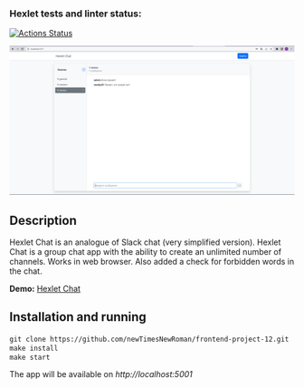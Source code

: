 ### Hexlet tests and linter status:
[![Actions Status](https://github.com/newTimesNewRoman/frontend-project-12/workflows/hexlet-check/badge.svg)](https://github.com/newTimesNewRoman/frontend-project-12/actions)

<div align=center>
    <img src="HexletChat.png">
</div>

## Description
Hexlet Chat is an analogue of Slack chat (very simplified version).
Hexlet Chat is a group chat app with the ability to create an unlimited number of channels. Works in web browser.
Also added a check for forbidden words in the chat.

**Demo:** [Hexlet Chat](https://frontend-project-12-production-4239.up.railway.app/)

## Installation and running
```
git clone https://github.com/newTimesNewRoman/frontend-project-12.git
make install
make start
```
The app will be available on _http://localhost:5001_